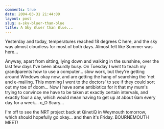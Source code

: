 ```yaml
---
comments: true
date: 2004-03-31 21:44:00
layout: post
slug: a-sky-bluer-than-blue
title: A Sky Bluer than Blue...
---
```


Yesterday and today, temperatures reached 18 degrees C here, and the sky was almost cloudless for most of both days.  Almost felt like Summer was here...  

Anyway, apart from sitting, lying down and walking in the sunshine, over the last few days I've been absurdly busy.  On Tuesday I went to teach my grandparents how to use a computer...  slow work, but they're getting around Windows okay now, and are getting the hang of searching the 'net and e-mailing.  This morning I went to the doctors' to see if they could sort out my toe of doom... Now I have some antibiotics for it that my mum's trying to convince me have to be taken at exactly certain intervals, and exactly four a day, which would mean having to get up at about 6am every day for a week... o_O Scary...  

I'm off to see the NRT project back at QinetiQ in Weymouth tomorrow, which should hopefully go okay... and then it's Friday.  BOURNEMOUTH MEET!
